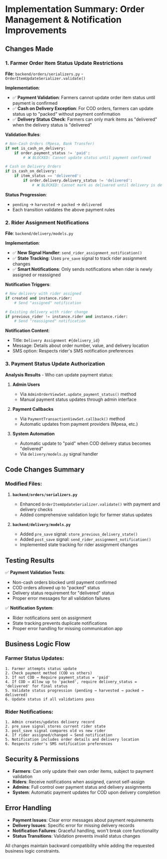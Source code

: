 # Implementation Summary: Order Management & Notification Improvements

## Changes Made

### 1. **Farmer Order Item Status Update Restrictions**

**File**: `backend/orders/serializers.py` - `OrderItemUpdateSerializer.validate()`

**Implementation**:
- ✅ **Payment Validation**: Farmers cannot update order item status until payment is confirmed
- ✅ **Cash on Delivery Exception**: For COD orders, farmers can update status up to "packed" without payment confirmation
- ✅ **Delivery Status Check**: Farmers can only mark items as "delivered" when the delivery status is "delivered"

**Validation Rules**:
```python
# Non-Cash Orders (Mpesa, Bank Transfer)
if not is_cash_on_delivery:
    if order.payment_status != 'paid':
        # ❌ BLOCKED: Cannot update status until payment confirmed

# Cash on Delivery Orders  
if is_cash_on_delivery:
    if item_status == 'delivered':
        if order.delivery.delivery_status != 'delivered':
            # ❌ BLOCKED: Cannot mark as delivered until delivery is delivered
```

**Status Progression**:
- `pending` → `harvested` → `packed` → `delivered`
- Each transition validates the above payment rules

### 2. **Rider Assignment Notifications**

**File**: `backend/delivery/models.py`

**Implementation**:
- ✅ **New Signal Handler**: `send_rider_assignment_notification()`
- ✅ **State Tracking**: Uses `pre_save` signal to track rider assignment changes
- ✅ **Smart Notifications**: Only sends notifications when rider is newly assigned or reassigned

**Notification Triggers**:
```python
# New delivery with rider assigned
if created and instance.rider:
    # Send "assigned" notification

# Existing delivery with rider change
if previous_rider != instance.rider and instance.rider:
    # Send "reassigned" notification
```

**Notification Content**:
- Title: `Delivery Assignment #{delivery_id}`
- Message: Details about order number, value, and delivery location
- SMS option: Respects rider's SMS notification preferences

### 3. **Payment Status Update Authorization**

**Analysis Results** - Who can update payment status:

1. **Admin Users** 
   - Via `AdminOrderViewSet.update_payment_status()` method
   - Manual payment status updates through admin interface

2. **Payment Callbacks**
   - Via `PaymentTransactionViewSet.callback()` method  
   - Automatic updates from payment providers (Mpesa, etc.)

3. **System Automation**
   - Automatic update to "paid" when COD delivery status becomes "delivered"
   - Via `delivery/models.py` signal handler

## Code Changes Summary

### Modified Files:

1. **`backend/orders/serializers.py`**
   - Enhanced `OrderItemUpdateSerializer.validate()` with payment and delivery checks
   - Added comprehensive validation logic for farmer status updates

2. **`backend/delivery/models.py`**
   - Added `pre_save` signal: `store_previous_delivery_state()`
   - Added `post_save` signal: `send_rider_assignment_notification()`
   - Implemented state tracking for rider assignment changes

## Testing Results

✅ **Payment Validation Tests**:
- Non-cash orders blocked until payment confirmed
- COD orders allowed up to "packed" status
- Delivery status requirement for "delivered" status
- Proper error messages for all validation failures

✅ **Notification System**:
- Rider notifications sent on assignment
- State tracking prevents duplicate notifications  
- Proper error handling for missing communication app

## Business Logic Flow

### Farmer Status Updates:
```
1. Farmer attempts status update
2. Check payment method (COD vs others)
3. If not COD → Require payment_status = 'paid'
4. If COD → Allow up to 'packed', require delivery_status = 'delivered' for final status
5. Validate status progression (pending → harvested → packed → delivered)
6. Update status if all validations pass
```

### Rider Notifications:
```
1. Admin creates/updates delivery record
2. pre_save signal stores current rider state
3. post_save signal compares old vs new rider
4. If rider assigned/changed → Send notification
5. Notification includes order details and delivery location
6. Respects rider's SMS notification preferences
```

## Security & Permissions

- **Farmers**: Can only update their own order items, subject to payment validation
- **Riders**: Receive notifications when assigned, cannot self-assign
- **Admins**: Full control over payment status and delivery assignments
- **System**: Automatic payment updates for COD upon delivery completion

## Error Handling

- **Payment Issues**: Clear error messages about payment requirements
- **Delivery Issues**: Specific error for missing delivery records
- **Notification Failures**: Graceful handling, won't break core functionality
- **Status Transitions**: Validation prevents invalid status changes

All changes maintain backward compatibility while adding the requested business logic constraints. 